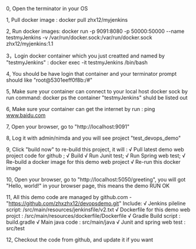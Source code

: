0, Open the terminator in your OS

1, Pull docker image : docker pull zhx12/myjenkins

2, Run docker images:
    docker run -p 9091:8080 -p 50000:50000 --name testmyJenkins -v /var/run/docker.sock:/var/run/docker.sock  zhx12/myjenkins:1.1

 3，Login docker container which you just creatted and named by "testmyJenkins" :
    docker exec -it testmyJenkins  /bin/bash

4, You should be have login that container and your terminator prompt should like "root@5301eeff0f8b:/#"

 5, Make sure your container can connect to your local host docker sock by run command:
    docker ps
    the container "testmyJenkins" shuld be listed out

 6, Make sure your container can get the internet by run : ping www.baidu.com

 7, Open your browser, go to "http://localhost:9091"

 8, Log it with admin/nimda and you will see project "test_devops_demo"

 9, Click "build now" to re-build this project, it will :
    √ Pull latest demo web project code for github ;
    √ Build
    √ Run Junit test;
    √ Run Spring web test;
    √ Re-build a docker image for this demo web project
    √ Re-run this docker image

 10, Open your browser, go to "http://localhost:5050/greeting", you will got "Hello, world!" in your browser page,
this means the demo RUN OK

 11, All this demo code are managed by github.com - "https://github.com/zhxzhx12/devopsdemo.git"
  Include:
    √ Jenkins pileline script:  /src/main/resources/jenkinsfile/v2.txt
    √ Dockerfile for this demo web projct :  /src/main/resources/dockerfile/Dockerfile
    √ Gradle Build script :  build.gradle
    √ Main java code : src/main/java
    √ Junit and spring web test : src/test

 12, Checkout the code from github, and update it if you want
